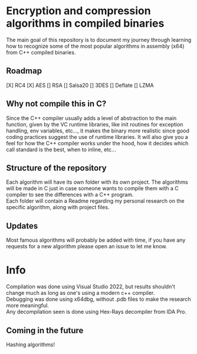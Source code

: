 # Encryption and compression algorithms in compiled binaries
The main goal of this repository is to document my journey through learning how to recognize some of the most popular algorithms in assembly (x64) from C++ compiled binaries.

## Roadmap
[X] RC4
[X] AES
[] RSA
[] Salsa20
[] 3DES
[] Deflate
[] LZMA

## Why not compile this in C?
Since the C++ compiler usually adds a level of abstraction to the main function, given by the VC runtime libraries, like init routines for exception handling, env variables, etc..., it makes the binary more realistic since good coding practices suggest the use of runtime libraries.
It will also give you a feel for how the C++ compiler works under the hood, how it decides which call standard is the best, when to inline, etc...

## Structure of the repository
Each algorithm will have its own folder with its own project. 
The algorithms will be made in C just in case someone wants to compile them with a C compiler to see the differences with a C++ program.  
Each folder will contain a Readme regarding my personal research on the specific algorithm, along with project files. 

## Updates
Most famous algorithms will probably be added with time, if you have any requests for a new algorithm please open an issue to let me know.

# Info
Compilation was done using Visual Studio 2022, but results shouldn't change much as long as one's using a modern c++ compiler.  
Debugging was done using x64dbg, without .pdb files to make the research more meaningful.  
Any decompilation seen is done using Hex-Rays decompiler from IDA Pro.  

## Coming in the future
Hashing algorithms!
